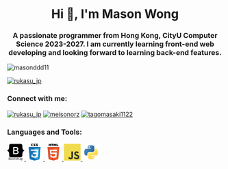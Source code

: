 <h1 align="center">Hi 👋, I'm Mason Wong</h1>
<h3 align="center">A passionate programmer from Hong Kong, CityU Computer Science 2023-2027. I am currently learning front-end web developing and looking forward to learning back-end features.</h3>



<p align="left"> <img src="https://komarev.com/ghpvc/?username=masonddd11&label=Profile%20views&color=0e75b6&style=flat" alt="masonddd11" /> </p>

<p align="left"> <a href="https://twitter.com/rukasu_jp" target="blank"><img src="https://img.shields.io/twitter/follow/rukasu_jp?logo=twitter&style=for-the-badge" alt="rukasu_jp" /></a> </p>

<h3 align="left">Connect with me:</h3>
<p align="left">
<a href="https://twitter.com/rukasu_jp" target="blank"><img align="center" src="https://raw.githubusercontent.com/rahuldkjain/github-profile-readme-generator/master/src/images/icons/Social/twitter.svg" alt="rukasu_jp" height="30" width="40" /></a>
<a href="https://instagram.com/meisonorz" target="blank"><img align="center" src="https://raw.githubusercontent.com/rahuldkjain/github-profile-readme-generator/master/src/images/icons/Social/instagram.svg" alt="meisonorz" height="30" width="40" /></a>
<a href="https://discord.gg/tagomasaki1122" target="blank"><img align="center" src="https://raw.githubusercontent.com/rahuldkjain/github-profile-readme-generator/master/src/images/icons/Social/discord.svg" alt="tagomasaki1122" height="30" width="40" /></a>
</p>

<h3 align="left">Languages and Tools:</h3>
<p align="left"> <a href="https://getbootstrap.com" target="_blank" rel="noreferrer"> <img src="https://raw.githubusercontent.com/devicons/devicon/master/icons/bootstrap/bootstrap-plain-wordmark.svg" alt="bootstrap" width="40" height="40"/> </a> <a href="https://www.w3schools.com/css/" target="_blank" rel="noreferrer"> <img src="https://raw.githubusercontent.com/devicons/devicon/master/icons/css3/css3-original-wordmark.svg" alt="css3" width="40" height="40"/> </a> <a href="https://www.w3.org/html/" target="_blank" rel="noreferrer"> <img src="https://raw.githubusercontent.com/devicons/devicon/master/icons/html5/html5-original-wordmark.svg" alt="html5" width="40" height="40"/> </a> <a href="https://developer.mozilla.org/en-US/docs/Web/JavaScript" target="_blank" rel="noreferrer"> <img src="https://raw.githubusercontent.com/devicons/devicon/master/icons/javascript/javascript-original.svg" alt="javascript" width="40" height="40"/> </a> <a href="https://www.python.org" target="_blank" rel="noreferrer"> <img src="https://raw.githubusercontent.com/devicons/devicon/master/icons/python/python-original.svg" alt="python" width="40" height="40"/> </a> </p>
